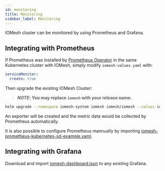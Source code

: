 ```yaml
---
id: monitoring
title: Monitoring
sidebar_label: Monitoring
---
```


IOMesh cluster can be monitored by using Prometheus and Grafana.

## Integrating with Prometheus

If Prometheus was installed by [Prometheus Operator][1] in the same Kubernetes cluster with IOMesh, simply modify `iomesh-values.yaml` with:

```yaml
serviceMonitor:
  create: true
```

Then upgrade the existing IOMesh Cluster:

> **_NOTE_: You may replace `iomesh` with your release name.**

```bash
helm upgrade --namespace iomesh-system iomesh iomesh/iomesh --values iomesh-values.yaml
```

An exporter will be created and the metric data would be collected by Prometheus automatically.

It is also possible to configure Prometheus mannually by importing [iomesh-prometheus-kubernetes-sd-example.yaml][4].

## Integrating with Grafana

Download and import [iomesh-dashboard.json][3] to any existing Grafana.

[1]: https://github.com/prometheus-operator/prometheus-operator
[2]: https://grafana.com/grafana/download
[3]: https://raw.githubusercontent.com/iomesh/docs/master/docs/assets/iomesh-operation/ioemsh-dashobard.json
[4]: https://raw.githubusercontent.com/iomesh/docs/master/docs/assets/iomesh-operation/iomesh-prometheus-kubernetes-sd-example.yaml
